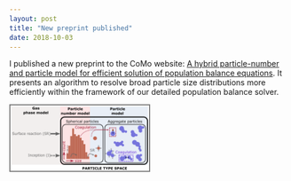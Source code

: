 ```yaml
---
layout: post
title: "New preprint published"
date: 2018-10-03
---
```


<div class="blurb"> 
  <p>
    I published a new preprint to the CoMo website: 
    <a href="http://como.ceb.cam.ac.uk/index.php?Page=Preprints&No=211">A hybrid particle-number and particle model for efficient solution of population balance equations</a>. 
    It presents an algorithm to resolve broad particle size distributions more efficiently 
    within the framework of our detailed population balance solver. 
  </p>
  
  <div class="wrapper">
    <img src="/images/c4e_preprint_211.png" style="border: 2px solid grey" height=auto width="250" class="left"></img>
  </div>
</div>
